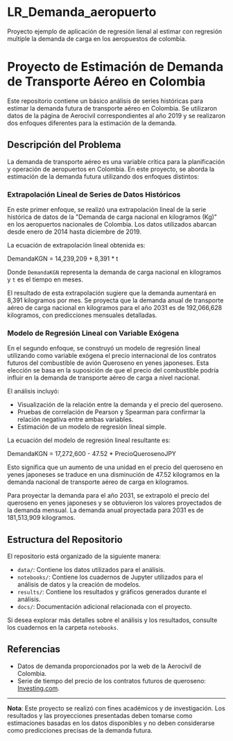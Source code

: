 # LR_Demanda_aeropuerto
Proyecto ejemplo de aplicación de regresión lienal al estimar con regresión multiple la demanda de carga en los aeropuestos de colombia.


# Proyecto de Estimación de Demanda de Transporte Aéreo en Colombia

Este repositorio contiene un básico análisis de series históricas para estimar la demanda futura de transporte aéreo en Colombia. Se utilizaron datos de la página de Aerocivil correspondientes al año 2019 y se realizaron dos enfoques diferentes para la estimación de la demanda.

## Descripción del Problema

La demanda de transporte aéreo es una variable crítica para la planificación y operación de aeropuertos en Colombia. En este proyecto, se aborda la estimación de la demanda futura utilizando dos enfoques distintos:

### Extrapolación Lineal de Series de Datos Históricos

En este primer enfoque, se realizó una extrapolación lineal de la serie histórica de datos de la "Demanda de carga nacional en kilogramos (Kg)" en los aeropuertos nacionales de Colombia. Los datos utilizados abarcan desde enero de 2014 hasta diciembre de 2019.

La ecuación de extrapolación lineal obtenida es:

DemandaKGN = 14,239,209 + 8,391 * t


Donde `DemandaKGN` representa la demanda de carga nacional en kilogramos y `t` es el tiempo en meses.

El resultado de esta extrapolación sugiere que la demanda aumentará en 8,391 kilogramos por mes. Se proyecta que la demanda anual de transporte aéreo de carga nacional en kilogramos para el año 2031 es de 192,066,628 kilogramos, con predicciones mensuales detalladas.

### Modelo de Regresión Lineal con Variable Exógena

En el segundo enfoque, se construyó un modelo de regresión lineal utilizando como variable exógena el precio internacional de los contratos futuros del combustible de avión Queroseno en yenes japoneses. Esta elección se basa en la suposición de que el precio del combustible podría influir en la demanda de transporte aéreo de carga a nivel nacional.

El análisis incluyó:

- Visualización de la relación entre la demanda y el precio del queroseno.
- Pruebas de correlación de Pearson y Spearman para confirmar la relación negativa entre ambas variables.
- Estimación de un modelo de regresión lineal simple.

La ecuación del modelo de regresión lineal resultante es:

DemandaKGN = 17,272,600 - 47.52 * PrecioQuerosenoJPY


Esto significa que un aumento de una unidad en el precio del queroseno en yenes japoneses se traduce en una disminución de 47.52 kilogramos en la demanda nacional de transporte aéreo de carga en kilogramos.

Para proyectar la demanda para el año 2031, se extrapoló el precio del queroseno en yenes japoneses y se obtuvieron los valores proyectados de la demanda mensual. La demanda anual proyectada para 2031 es de 181,513,909 kilogramos.

## Estructura del Repositorio

El repositorio está organizado de la siguiente manera:

- `data/`: Contiene los datos utilizados para el análisis.
- `notebooks/`: Contiene los cuadernos de Jupyter utilizados para el análisis de datos y la creación de modelos.
- `results/`: Contiene los resultados y gráficos generados durante el análisis.
- `docs/`: Documentación adicional relacionada con el proyecto.

Si desea explorar más detalles sobre el análisis y los resultados, consulte los cuadernos en la carpeta `notebooks`.

## Referencias

- Datos de demanda proporcionados por la web de la Aerocivil de Colombia.
- Serie de tiempo del precio de los contratos futuros de queroseno: [Investing.com](https://es.investing.com/commodities/tocom-kerosene-futures).

---

**Nota**: Este proyecto se realizó con fines académicos y de investigación. Los resultados y las proyecciones presentadas deben tomarse como estimaciones basadas en los datos disponibles y no deben considerarse como predicciones precisas de la demanda futura.









